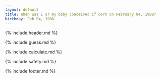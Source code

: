 ```yaml
---
layout: default
title: When was I or my baby conceived if born on February 04, 1908?
birthday: Feb 04, 1908
---
```


{% include header.md %}

{% include guess.md %}

{% include calculate.md %}

{% include safety.md %}

{% include footer.md %}



